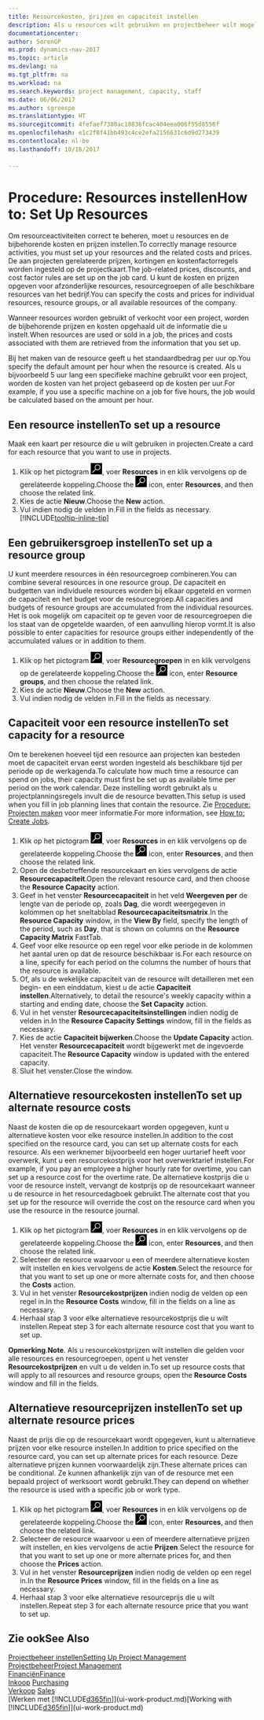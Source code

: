 ```yaml
---
title: Resourcekosten, prijzen en capaciteit instellen
description: Als u resources wilt gebruiken en projectbeheer wilt mogelijk maken, geeft u kosten en prijzen voor afzonderlijke resources of resourcegroepen op en stelt u de resourcecapaciteit in.
documentationcenter: 
author: SorenGP
ms.prod: dynamics-nav-2017
ms.topic: article
ms.devlang: na
ms.tgt_pltfrm: na
ms.workload: na
ms.search.keywords: project management, capacity, staff
ms.date: 06/06/2017
ms.author: sgroespe
ms.translationtype: HT
ms.sourcegitcommit: 4fefaef7380ac10836fcac404eea006f55d8556f
ms.openlocfilehash: e1c2f8f41bb493c4ce2efa2156631c6d9d273439
ms.contentlocale: nl-be
ms.lasthandoff: 10/16/2017

---
```

# <a name="how-to-set-up-resources"></a><span data-ttu-id="9c9e4-103">Procedure: Resources instellen</span><span class="sxs-lookup"><span data-stu-id="9c9e4-103">How to: Set Up Resources</span></span>
<span data-ttu-id="9c9e4-104">Om resourceactiviteiten correct te beheren, moet u resources en de bijbehorende kosten en prijzen instellen.</span><span class="sxs-lookup"><span data-stu-id="9c9e4-104">To correctly manage resource activities, you must set up your resources and the related costs and prices.</span></span> <span data-ttu-id="9c9e4-105">De aan projecten gerelateerde prijzen, kortingen en kostenfactorregels worden ingesteld op de projectkaart.</span><span class="sxs-lookup"><span data-stu-id="9c9e4-105">The job-related prices, discounts, and cost factor rules are set up on the job card.</span></span> <span data-ttu-id="9c9e4-106">U kunt de kosten en prijzen opgeven voor afzonderlijke resources, resourcegroepen of alle beschikbare resources van het bedrijf.</span><span class="sxs-lookup"><span data-stu-id="9c9e4-106">You can specify the costs and prices for individual resources, resource groups, or all available resources of the company.</span></span>

<span data-ttu-id="9c9e4-107">Wanneer resources worden gebruikt of verkocht voor een project, worden de bijbehorende prijzen en kosten opgehaald uit de informatie die u instelt.</span><span class="sxs-lookup"><span data-stu-id="9c9e4-107">When resources are used or sold in a job, the prices and costs associated with them are retrieved from the information that you set up.</span></span>

<span data-ttu-id="9c9e4-108">Bij het maken van de resource geeft u het standaardbedrag per uur op.</span><span class="sxs-lookup"><span data-stu-id="9c9e4-108">You specify the default amount per hour when the resource is created.</span></span> <span data-ttu-id="9c9e4-109">Als u bijvoorbeeld 5 uur lang een specifieke machine gebruikt voor een project, worden de kosten van het project gebaseerd op de kosten per uur.</span><span class="sxs-lookup"><span data-stu-id="9c9e4-109">For example, if you use a specific machine on a job for five hours, the job would be calculated based on the amount per hour.</span></span>

## <a name="to-set-up-a-resource"></a><span data-ttu-id="9c9e4-110">Een resource instellen</span><span class="sxs-lookup"><span data-stu-id="9c9e4-110">To set up a resource</span></span>
<span data-ttu-id="9c9e4-111">Maak een kaart per resource die u wilt gebruiken in projecten.</span><span class="sxs-lookup"><span data-stu-id="9c9e4-111">Create a card for each resource that you want to use in projects.</span></span>

1. <span data-ttu-id="9c9e4-112">Klik op het pictogram ![Zoeken naar pagina of rapport](media/ui-search/search_small.png "pictogram Zoeken naar pagina of rapport"), voer **Resources** in en klik vervolgens op de gerelateerde koppeling.</span><span class="sxs-lookup"><span data-stu-id="9c9e4-112">Choose the ![Search for Page or Report](media/ui-search/search_small.png "Search for Page or Report icon") icon, enter **Resources**, and then choose the related link.</span></span>
2. <span data-ttu-id="9c9e4-113">Kies de actie **Nieuw**.</span><span class="sxs-lookup"><span data-stu-id="9c9e4-113">Choose the **New** action.</span></span>
3. <span data-ttu-id="9c9e4-114">Vul indien nodig de velden in.</span><span class="sxs-lookup"><span data-stu-id="9c9e4-114">Fill in the fields as necessary.</span></span> [!INCLUDE[tooltip-inline-tip](includes/tooltip-inline-tip_md.md)]  

## <a name="to-set-up-a-resource-group"></a><span data-ttu-id="9c9e4-115">Een gebruikersgroep instellen</span><span class="sxs-lookup"><span data-stu-id="9c9e4-115">To set up a resource group</span></span>
<span data-ttu-id="9c9e4-116">U kunt meerdere resources in één resourcegroep combineren.</span><span class="sxs-lookup"><span data-stu-id="9c9e4-116">You can combine several resources in one resource group.</span></span> <span data-ttu-id="9c9e4-117">De capaciteit en budgetten van individuele resources worden bij elkaar opgeteld en vormen de capaciteit en het budget voor de resourcegroep.</span><span class="sxs-lookup"><span data-stu-id="9c9e4-117">All capacities and budgets of resource groups are accumulated from the individual resources.</span></span> <span data-ttu-id="9c9e4-118">Het is ook mogelijk om capaciteit op te geven voor de resourcegroepen die los staat van de opgetelde waarden, of een aanvulling hierop vormt.</span><span class="sxs-lookup"><span data-stu-id="9c9e4-118">It is also possible to enter capacities for resource groups either independently of the accumulated values or in addition to them.</span></span>

1. <span data-ttu-id="9c9e4-119">Klik op het pictogram ![Zoeken naar pagina of rapport](media/ui-search/search_small.png "pictogram Zoeken naar pagina of rapport"), voer **Resourcegroepen** in en klik vervolgens op de gerelateerde koppeling.</span><span class="sxs-lookup"><span data-stu-id="9c9e4-119">Choose the ![Search for Page or Report](media/ui-search/search_small.png "Search for Page or Report icon") icon, enter **Resource groups**, and then choose the related link.</span></span>
2. <span data-ttu-id="9c9e4-120">Kies de actie **Nieuw**.</span><span class="sxs-lookup"><span data-stu-id="9c9e4-120">Choose the **New** action.</span></span>
3. <span data-ttu-id="9c9e4-121">Vul indien nodig de velden in.</span><span class="sxs-lookup"><span data-stu-id="9c9e4-121">Fill in the fields as necessary.</span></span>

## <a name="to-set-capacity-for-a-resource"></a><span data-ttu-id="9c9e4-122">Capaciteit voor een resource instellen</span><span class="sxs-lookup"><span data-stu-id="9c9e4-122">To set capacity for a resource</span></span>
<span data-ttu-id="9c9e4-123">Om te berekenen hoeveel tijd een resource aan projecten kan besteden moet de capaciteit ervan eerst worden ingesteld als beschikbare tijd per periode op de werkagenda.</span><span class="sxs-lookup"><span data-stu-id="9c9e4-123">To calculate how much time a resource can spend on jobs, their capacity must first be set up as available time per period on the work calendar.</span></span> <span data-ttu-id="9c9e4-124">Deze instelling wordt gebruikt als u projectplanningsregels invult die de resource bevatten.</span><span class="sxs-lookup"><span data-stu-id="9c9e4-124">This setup is used when you fill in job planning lines that contain the resource.</span></span> <span data-ttu-id="9c9e4-125">Zie [Procedure: Projecten maken](projects-how-create-jobs.md) voor meer informatie.</span><span class="sxs-lookup"><span data-stu-id="9c9e4-125">For more information, see [How to: Create Jobs](projects-how-create-jobs.md).</span></span>

1. <span data-ttu-id="9c9e4-126">Klik op het pictogram ![Zoeken naar pagina of rapport](media/ui-search/search_small.png "pictogram Zoeken naar pagina of rapport"), voer **Resources** in en klik vervolgens op de gerelateerde koppeling.</span><span class="sxs-lookup"><span data-stu-id="9c9e4-126">Choose the ![Search for Page or Report](media/ui-search/search_small.png "Search for Page or Report icon") icon, enter **Resources**, and then choose the related link.</span></span>
2. <span data-ttu-id="9c9e4-127">Open de desbetreffende resourcekaart en kies vervolgens de actie **Resourcecapaciteit**.</span><span class="sxs-lookup"><span data-stu-id="9c9e4-127">Open the relevant resource card, and then choose the **Resource Capacity** action.</span></span>
3. <span data-ttu-id="9c9e4-128">Geef in het venster **Resourcecapaciteit** in het veld **Weergeven per** de lengte van de periode op, zoals **Dag**, die wordt weergegeven in kolommen op het sneltabblad **Resourcecapaciteitsmatrix**.</span><span class="sxs-lookup"><span data-stu-id="9c9e4-128">In the **Resource Capacity** window, in the **View By** field, specify the length of the period, such as **Day**, that is shown on columns on the **Resource Capacity Matrix** FastTab.</span></span>
4. <span data-ttu-id="9c9e4-129">Geef voor elke resource op een regel voor elke periode in de kolommen het aantal uren op dat de resource beschikbaar is.</span><span class="sxs-lookup"><span data-stu-id="9c9e4-129">For each resource on a line, specify for each period on the columns the number of hours that the resource is available.</span></span>
5. <span data-ttu-id="9c9e4-130">Of, als u de wekelijke capaciteit van de resource wilt detailleren met een begin- en een einddatum, kiest u de actie **Capaciteit instellen**.</span><span class="sxs-lookup"><span data-stu-id="9c9e4-130">Alternatively, to detail the resource's weekly capacity within a starting and ending date, choose the **Set Capacity** action.</span></span>
6. <span data-ttu-id="9c9e4-131">Vul in het venster **Resourcecapaciteitsinstellingen** indien nodig de velden in.</span><span class="sxs-lookup"><span data-stu-id="9c9e4-131">In the **Resource Capacity Settings** window, fill in the fields as necessary.</span></span>
7. <span data-ttu-id="9c9e4-132">Kies de actie **Capaciteit bijwerken**.</span><span class="sxs-lookup"><span data-stu-id="9c9e4-132">Choose the **Update Capacity** action.</span></span> <span data-ttu-id="9c9e4-133">Het venster **Resourcecapaciteit** wordt bijgewerkt met de ingevoerde capaciteit.</span><span class="sxs-lookup"><span data-stu-id="9c9e4-133">The **Resource Capacity** window is updated with the entered capacity.</span></span>
8. <span data-ttu-id="9c9e4-134">Sluit het venster.</span><span class="sxs-lookup"><span data-stu-id="9c9e4-134">Close the window.</span></span>

## <a name="to-set-up-alternate-resource-costs"></a><span data-ttu-id="9c9e4-135">Alternatieve resourcekosten instellen</span><span class="sxs-lookup"><span data-stu-id="9c9e4-135">To set up alternate resource costs</span></span>
<span data-ttu-id="9c9e4-136">Naast de kosten die op de resourcekaart worden opgegeven, kunt u alternatieve kosten voor elke resource instellen.</span><span class="sxs-lookup"><span data-stu-id="9c9e4-136">In addition to the cost specified on the resource card, you can set up alternate costs for each resource.</span></span> <span data-ttu-id="9c9e4-137">Als een werknemer bijvoorbeeld een hoger uurtarief heeft voor overwerk, kunt u een resourcekostprijs voor het overwerktarief instellen.</span><span class="sxs-lookup"><span data-stu-id="9c9e4-137">For example, if you pay an employee a higher hourly rate for overtime, you can set up a resource cost for the overtime rate.</span></span> <span data-ttu-id="9c9e4-138">De alternatieve kostprijs die u voor de resource instelt, vervangt de kostprijs op de resourcekaart wanneer u de resource in het resourcedagboek gebruikt.</span><span class="sxs-lookup"><span data-stu-id="9c9e4-138">The alternate cost that you set up for the resource will override the cost on the resource card when you use the resource in the resource journal.</span></span>

1. <span data-ttu-id="9c9e4-139">Klik op het pictogram ![Zoeken naar pagina of rapport](media/ui-search/search_small.png "pictogram Zoeken naar pagina of rapport"), voer **Resources** in en klik vervolgens op de gerelateerde koppeling.</span><span class="sxs-lookup"><span data-stu-id="9c9e4-139">Choose the ![Search for Page or Report](media/ui-search/search_small.png "Search for Page or Report icon") icon, enter **Resources**, and then choose the related link.</span></span>  
2. <span data-ttu-id="9c9e4-140">Selecteer de resource waarvoor u een of meerdere alternatieve kosten wilt instellen en kies vervolgens de actie **Kosten**.</span><span class="sxs-lookup"><span data-stu-id="9c9e4-140">Select the resource for that you want to set up one or more alternate costs for, and then choose the **Costs** action.</span></span>  
3. <span data-ttu-id="9c9e4-141">Vul in het venster **Resourcekostprijzen** indien nodig de velden op een regel in.</span><span class="sxs-lookup"><span data-stu-id="9c9e4-141">In the **Resource Costs** window, fill in the fields on a line as necessary.</span></span>  
4. <span data-ttu-id="9c9e4-142">Herhaal stap 3 voor elke alternatieve resourcekostprijs die u wilt instellen.</span><span class="sxs-lookup"><span data-stu-id="9c9e4-142">Repeat step 3 for each alternate resource cost that you want to set up.</span></span>

<span data-ttu-id="9c9e4-143">**Opmerking**.</span><span class="sxs-lookup"><span data-stu-id="9c9e4-143">**Note**.</span></span> <span data-ttu-id="9c9e4-144">Als u resourcekostprijzen wilt instellen die gelden voor alle resources en resourcegroepen, opent u het venster **Resourcekostprijzen** en vult u de velden in.</span><span class="sxs-lookup"><span data-stu-id="9c9e4-144">To set up resource costs that will apply to all resources and resource groups, open the **Resource Costs** window and fill in the fields.</span></span>

## <a name="to-set-up-alternate-resource-prices"></a><span data-ttu-id="9c9e4-145">Alternatieve resourceprijzen instellen</span><span class="sxs-lookup"><span data-stu-id="9c9e4-145">To set up alternate resource prices</span></span>
<span data-ttu-id="9c9e4-146">Naast de prijs die op de resourcekaart wordt opgegeven, kunt u alternatieve prijzen voor elke resource instellen.</span><span class="sxs-lookup"><span data-stu-id="9c9e4-146">In addition to price specified on the resource card, you can set up alternate prices for each resource.</span></span> <span data-ttu-id="9c9e4-147">Deze alternatieve prijzen kunnen voorwaardelijk zijn.</span><span class="sxs-lookup"><span data-stu-id="9c9e4-147">These alternate prices can be conditional.</span></span> <span data-ttu-id="9c9e4-148">Ze kunnen afhankelijk zijn van of de resource met een bepaald project of werksoort wordt gebruikt.</span><span class="sxs-lookup"><span data-stu-id="9c9e4-148">They can depend on whether the resource is used with a specific job or work type.</span></span>

1. <span data-ttu-id="9c9e4-149">Klik op het pictogram ![Zoeken naar pagina of rapport](media/ui-search/search_small.png "pictogram Zoeken naar pagina of rapport"), voer **Resources** in en klik vervolgens op de gerelateerde koppeling.</span><span class="sxs-lookup"><span data-stu-id="9c9e4-149">Choose the ![Search for Page or Report](media/ui-search/search_small.png "Search for Page or Report icon") icon, enter **Resources**, and then choose the related link.</span></span>
2. <span data-ttu-id="9c9e4-150">Selecteer de resource waarvoor u een of meerdere alternatieve prijzen wilt instellen, en kies vervolgens de actie **Prijzen**.</span><span class="sxs-lookup"><span data-stu-id="9c9e4-150">Select the resource for that you want to set up one or more alternate prices for, and then choose the **Prices** action.</span></span>
3. <span data-ttu-id="9c9e4-151">Vul in het venster **Resourceprijzen** indien nodig de velden op een regel in.</span><span class="sxs-lookup"><span data-stu-id="9c9e4-151">In the **Resource Prices** window, fill in the fields on a line as necessary.</span></span>
4. <span data-ttu-id="9c9e4-152">Herhaal stap 3 voor elke alternatieve resourceprijs die u wilt instellen.</span><span class="sxs-lookup"><span data-stu-id="9c9e4-152">Repeat step 3 for each alternate resource price that you want to set up.</span></span>

## <a name="see-also"></a><span data-ttu-id="9c9e4-153">Zie ook</span><span class="sxs-lookup"><span data-stu-id="9c9e4-153">See Also</span></span>
[<span data-ttu-id="9c9e4-154">Projectbeheer instellen</span><span class="sxs-lookup"><span data-stu-id="9c9e4-154">Setting Up Project Management</span></span>](projects-setup-projects.md)  
[<span data-ttu-id="9c9e4-155">Projectbeheer</span><span class="sxs-lookup"><span data-stu-id="9c9e4-155">Project Management</span></span>](projects-manage-projects.md)  
[<span data-ttu-id="9c9e4-156">Financiën</span><span class="sxs-lookup"><span data-stu-id="9c9e4-156">Finance</span></span>](finance.md)  
<span data-ttu-id="9c9e4-157">[Inkoop](purchasing-manage-purchasing.md)       </span><span class="sxs-lookup"><span data-stu-id="9c9e4-157">[Purchasing](purchasing-manage-purchasing.md)       </span></span>  
<span data-ttu-id="9c9e4-158">[Verkoop](sales-manage-sales.md)    </span><span class="sxs-lookup"><span data-stu-id="9c9e4-158">[Sales](sales-manage-sales.md)    </span></span>  
<span data-ttu-id="9c9e4-159">[Werken met [!INCLUDE[d365fin](includes/d365fin_md.md)]](ui-work-product.md)</span><span class="sxs-lookup"><span data-stu-id="9c9e4-159">[Working with [!INCLUDE[d365fin](includes/d365fin_md.md)]](ui-work-product.md)</span></span>  

